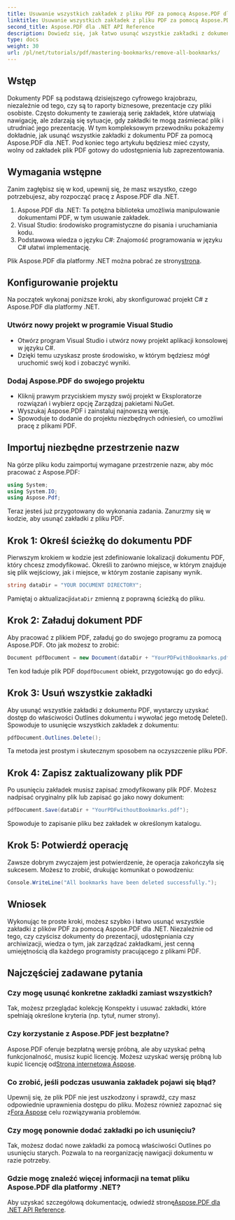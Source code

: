 ```yaml
---
title: Usuwanie wszystkich zakładek z pliku PDF za pomocą Aspose.PDF dla .NET
linktitle: Usuwanie wszystkich zakładek z pliku PDF za pomocą Aspose.PDF dla .NET
second_title: Aspose.PDF dla .NET API Reference
description: Dowiedz się, jak łatwo usunąć wszystkie zakładki z dokumentu PDF za pomocą Aspose.PDF dla .NET. Ten przewodnik krok po kroku zawiera szczegółowe instrukcje.
type: docs
weight: 30
url: /pl/net/tutorials/pdf/mastering-bookmarks/remove-all-bookmarks/
---
```

## Wstęp

Dokumenty PDF są podstawą dzisiejszego cyfrowego krajobrazu, niezależnie od tego, czy są to raporty biznesowe, prezentacje czy pliki osobiste. Często dokumenty te zawierają serię zakładek, które ułatwiają nawigację, ale zdarzają się sytuacje, gdy zakładki te mogą zaśmiecać plik i utrudniać jego prezentację. W tym kompleksowym przewodniku pokażemy dokładnie, jak usunąć wszystkie zakładki z dokumentu PDF za pomocą Aspose.PDF dla .NET. Pod koniec tego artykułu będziesz mieć czysty, wolny od zakładek plik PDF gotowy do udostępnienia lub zaprezentowania.

## Wymagania wstępne

Zanim zagłębisz się w kod, upewnij się, że masz wszystko, czego potrzebujesz, aby rozpocząć pracę z Aspose.PDF dla .NET.

1. Aspose.PDF dla .NET: Ta potężna biblioteka umożliwia manipulowanie dokumentami PDF, w tym usuwanie zakładek.
2. Visual Studio: środowisko programistyczne do pisania i uruchamiania kodu.
3. Podstawowa wiedza o języku C#: Znajomość programowania w języku C# ułatwi implementację.

 Plik Aspose.PDF dla platformy .NET można pobrać ze strony[strona](https://releases.aspose.com/pdf/net/).

## Konfigurowanie projektu

Na początek wykonaj poniższe kroki, aby skonfigurować projekt C# z Aspose.PDF dla platformy .NET.

### Utwórz nowy projekt w programie Visual Studio

- Otwórz program Visual Studio i utwórz nowy projekt aplikacji konsolowej w języku C#.
- Dzięki temu uzyskasz proste środowisko, w którym będziesz mógł uruchomić swój kod i zobaczyć wyniki.

### Dodaj Aspose.PDF do swojego projektu

- Kliknij prawym przyciskiem myszy swój projekt w Eksploratorze rozwiązań i wybierz opcję Zarządzaj pakietami NuGet.
- Wyszukaj Aspose.PDF i zainstaluj najnowszą wersję.
- Spowoduje to dodanie do projektu niezbędnych odniesień, co umożliwi pracę z plikami PDF.

## Importuj niezbędne przestrzenie nazw

Na górze pliku kodu zaimportuj wymagane przestrzenie nazw, aby móc pracować z Aspose.PDF:

```csharp
using System;
using System.IO;
using Aspose.Pdf;
```

Teraz jesteś już przygotowany do wykonania zadania. Zanurzmy się w kodzie, aby usunąć zakładki z pliku PDF.

## Krok 1: Określ ścieżkę do dokumentu PDF

Pierwszym krokiem w kodzie jest zdefiniowanie lokalizacji dokumentu PDF, który chcesz zmodyfikować. Określi to zarówno miejsce, w którym znajduje się plik wejściowy, jak i miejsce, w którym zostanie zapisany wynik.

```csharp
string dataDir = "YOUR DOCUMENT DIRECTORY";
```

 Pamiętaj o aktualizacji`dataDir` zmienną z poprawną ścieżką do pliku.

## Krok 2: Załaduj dokument PDF

Aby pracować z plikiem PDF, załaduj go do swojego programu za pomocą Aspose.PDF. Oto jak możesz to zrobić:

```csharp
Document pdfDocument = new Document(dataDir + "YourPDFwithBookmarks.pdf");
```

 Ten kod ładuje plik PDF do`pdfDocument` obiekt, przygotowując go do edycji.

## Krok 3: Usuń wszystkie zakładki

Aby usunąć wszystkie zakładki z dokumentu PDF, wystarczy uzyskać dostęp do właściwości Outlines dokumentu i wywołać jego metodę Delete(). Spowoduje to usunięcie wszystkich zakładek z dokumentu:

```csharp
pdfDocument.Outlines.Delete();
```

Ta metoda jest prostym i skutecznym sposobem na oczyszczenie pliku PDF.

## Krok 4: Zapisz zaktualizowany plik PDF

Po usunięciu zakładek musisz zapisać zmodyfikowany plik PDF. Możesz nadpisać oryginalny plik lub zapisać go jako nowy dokument:

```csharp
pdfDocument.Save(dataDir + "YourPDFwithoutBookmarks.pdf");
```

Spowoduje to zapisanie pliku bez zakładek w określonym katalogu.

## Krok 5: Potwierdź operację

Zawsze dobrym zwyczajem jest potwierdzenie, że operacja zakończyła się sukcesem. Możesz to zrobić, drukując komunikat o powodzeniu:

```csharp
Console.WriteLine("All bookmarks have been deleted successfully.");
```

## Wniosek

Wykonując te proste kroki, możesz szybko i łatwo usunąć wszystkie zakładki z plików PDF za pomocą Aspose.PDF dla .NET. Niezależnie od tego, czy czyścisz dokumenty do prezentacji, udostępniania czy archiwizacji, wiedza o tym, jak zarządzać zakładkami, jest cenną umiejętnością dla każdego programisty pracującego z plikami PDF.

## Najczęściej zadawane pytania

### Czy mogę usunąć konkretne zakładki zamiast wszystkich?

Tak, możesz przeglądać kolekcję Konspekty i usuwać zakładki, które spełniają określone kryteria (np. tytuł, numer strony).

### Czy korzystanie z Aspose.PDF jest bezpłatne?

 Aspose.PDF oferuje bezpłatną wersję próbną, ale aby uzyskać pełną funkcjonalność, musisz kupić licencję. Możesz uzyskać wersję próbną lub kupić licencję od[Strona internetowa Aspose](https://purchase.aspose.com/buy).

### Co zrobić, jeśli podczas usuwania zakładek pojawi się błąd?

 Upewnij się, że plik PDF nie jest uszkodzony i sprawdź, czy masz odpowiednie uprawnienia dostępu do pliku. Możesz również zapoznać się z[Fora Aspose](https://forum.aspose.com/c/pdf/9) celu rozwiązywania problemów.

### Czy mogę ponownie dodać zakładki po ich usunięciu?

Tak, możesz dodać nowe zakładki za pomocą właściwości Outlines po usunięciu starych. Pozwala to na reorganizację nawigacji dokumentu w razie potrzeby.

### Gdzie mogę znaleźć więcej informacji na temat pliku Aspose.PDF dla platformy .NET?

 Aby uzyskać szczegółową dokumentację, odwiedź stronę[Aspose.PDF dla .NET API Reference](https://reference.aspose.com/pdf/net/).